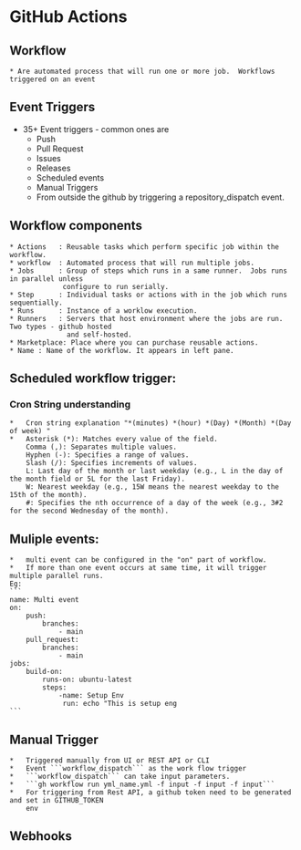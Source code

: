 # GitHub Actions

## Workflow
    * Are automated process that will run one or more job.  Workflows triggered on an event

## Event Triggers
* 35+ Event triggers - common ones are
    * Push
    * Pull Request
    * Issues
    * Releases
    * Scheduled events
    * Manual Triggers
    * From outside the github by triggering a repository_dispatch event.

## Workflow components
    * Actions   : Reusable tasks which perform specific job within the workflow.
    * workflow  : Automated process that will run multiple jobs.
    * Jobs      : Group of steps which runs in a same runner.  Jobs runs in parallel unless  
                 configure to run serially.
    * Step      : Individual tasks or actions with in the job which runs sequentially.
    * Runs      : Instance of a worklow execution.
    * Runners   : Servers that host environment where the jobs are run. Two types - github hosted 
                  and self-hosted.
    * Marketplace: Place where you can purchase reusable actions.
    * Name : Name of the workflow. It appears in left pane.

## Scheduled workflow trigger:

### Cron String understanding
    *   Cron string explanation "*(minutes) *(hour) *(Day) *(Month) *(Day of week) "
    *   Asterisk (*): Matches every value of the field.
        Comma (,): Separates multiple values.
        Hyphen (-): Specifies a range of values.
        Slash (/): Specifies increments of values.
        L: Last day of the month or last weekday (e.g., L in the day of the month field or 5L for the last Friday).
        W: Nearest weekday (e.g., 15W means the nearest weekday to the 15th of the month).
        #: Specifies the nth occurrence of a day of the week (e.g., 3#2 for the second Wednesday of the month).

## Muliple events:
    *   multi event can be configured in the "on" part of workflow.
    *   If more than one event occurs at same time, it will trigger multiple parallel runs.
    Eg: 
    ```
    name: Multi event
    on:
        push:
            branches:
                - main
        pull_request:
            branches:
                - main
    jobs:
        build-on:
            runs-on: ubuntu-latest
            steps:
                -name: Setup Env
                 run: echo "This is setup eng
    ```

## Manual Trigger
    *   Triggered manually from UI or REST API or CLI
    *   Event ```workflow_dispatch``` as the work flow trigger
    *   ```workflow_dispatch``` can take input parameters.
    *   ```gh workflow run yml_name.yml -f input -f input -f input```
    *   For triggering from Rest API, a github token need to be generated and set in GITHUB_TOKEN   
        env

## Webhooks





